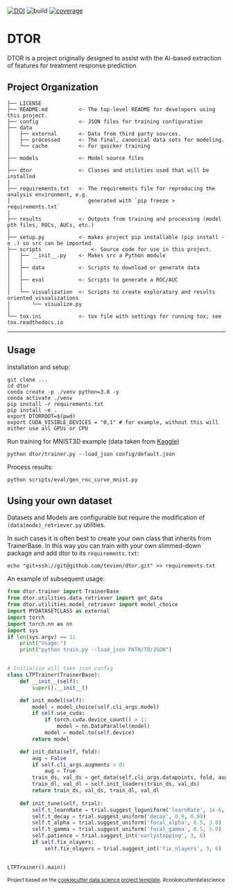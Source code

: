 [![DOI](https://zenodo.org/badge/341508464.svg)](https://zenodo.org/badge/latestdoi/341508464)
![build](https://github.com/Tevien/dtor/actions/workflows/build.yml/badge.svg)
[![coverage](https://coveralls.io/repos/github/Tevien/dtor/badge.svg?branch=main)](https://coveralls.io/github/Tevien/dtor?branch=main)

DTOR
==============================

DTOR is a project originally designed to assist with the AI-based extraction of features
for treatment response prediction

Project Organization
------------

    ├── LICENSE
    ├── README.md          <- The top-level README for developers using this project.
    ├── config             <- JSON files for training configuration
    ├── data
    │   ├── external       <- Data from third party sources.
    │   ├── processed      <- The final, canonical data sets for modeling.
    │   └── cache          <- For quicker training
    │
    ├── models             <- Model source files
    │
    ├── dtor               <- Classes and utilities used that will be installed
    │
    ├── requirements.txt   <- The requirements file for reproducing the analysis environment, e.g.
    │                         generated with `pip freeze > requirements.txt`
    |
    ├── results            <- Outputs from training and processing (model pth files, ROCs, AUCs, etc.)
    │
    ├── setup.py           <- makes project pip installable (pip install -e .) so src can be imported
    ├── scripts                <- Source code for use in this project.
    │   ├── __init__.py    <- Makes src a Python module
    │   │
    │   ├── data           <- Scripts to download or generate data
    │   │
    │   ├── eval           <- Scripts to generate a ROC/AUC
    │   │
    │   └── visualization  <- Scripts to create exploratory and results oriented visualizations
    │       └── visualize.py
    │
    └── tox.ini            <- tox file with settings for running tox; see tox.readthedocs.io


--------

Usage
-----

Installation and setup:
```shell script
git clone ...
cd dtor
conda create -p ./venv python=3.8 -y
conda activate ./venv
pip install -r requirements.txt
pip install -e .
export DTORROOT=$(pwd)
export CUDA_VISIBLE_DEVICES = "0,1" # for example, without this will either use all GPUs or CPU
```

Run training for MNIST3D example (data taken from [Kaggle](https://www.kaggle.com/daavoo/3d-mnist))
```shell script
python dtor/trainer.py --load_json config/default.json 
```

Process results:
```shell script
python scripts/eval/gen_roc_curve_mnist.py
```

Using your own dataset
-----

Datasets and Models are configurable but require the modification of `(data|mode)_retriever.py` utilities.

In such cases it is often best to create your own class that inherits from TrainerBase.
In this way you can train with your own slimmed-down package and add dtor to its `requirements.txt`:
```shell script
echo "git+ssh://git@github.com/tevien/dtor.git" >> requirements.txt
```

An example of subsequent usage:
```python
from dtor.trainer import TrainerBase
from dtor.utilities.data_retriever import get_data
from dtor.utilities.model_retriever import model_choice
import MYDATASETCLASS as external
import torch
import torch.nn as nn
import sys
if len(sys.argv) == 1:
    print("Usage:")
    print("python train.py --load_json PATH/TO/JSON")


# Initialise will take json config
class LTPTrainer(TrainerBase):
    def __init__(self):
        super().__init__()

    def init_model(self):
        model = model_choice(self.cli_args.model)
        if self.use_cuda:
            if torch.cuda.device_count() > 1:
                model = nn.DataParallel(model)
            model = model.to(self.device)
        return model

    def init_data(self, fold):
        aug = False
        if self.cli_args.augments > 0:
            aug = True
        train_ds, val_ds = get_data(self.cli_args.datapoints, fold, aug=aug, external=external)
        train_dl, val_dl = self.init_loaders(train_ds, val_ds)
        return train_ds, val_ds, train_dl, val_dl
    
    def init_tune(self, trial):
        self.t_learnRate = trial.suggest_loguniform('learnRate', 1e-6, 1e-3)
        self.t_decay = trial.suggest_uniform('decay', 0.9, 0.99)
        self.t_alpha = trial.suggest_uniform('focal_alpha', 0.5, 3.0)
        self.t_gamma = trial.suggest_uniform('focal_gamma', 0.5, 5.0)
        self.patience = trial.suggest_int('earlystopping', 3, 6)
        if self.fix_nlayers:
            self.fix_nlayers = trial.suggest_int('fix_nlayers', 3, 6)


LTPTrainer().main()
```

<p><small>Project based on the <a target="_blank" href="https://drivendata.github.io/cookiecutter-data-science/">cookiecutter data science project template</a>. #cookiecutterdatascience</small></p>
